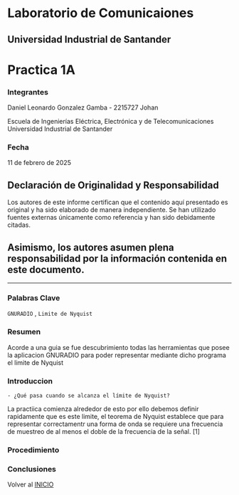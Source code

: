 # Laboratorio de Comunicaiones

## Universidad Industrial de Santander

# Practica 1A


### Integrantes

Daniel Leonardo Gonzalez Gamba - 2215727
Johan

Escuela de Ingenierías Eléctrica, Electrónica y de Telecomunicaciones  
Universidad Industrial de Santander

### Fecha
11 de febrero de 2025

## Declaración de Originalidad y Responsabilidad
Los autores de este informe certifican que el contenido aquí presentado es original y ha sido elaborado de manera independiente. Se han utilizado fuentes externas únicamente como referencia y han sido debidamente citadas.

Asimismo, los autores asumen plena responsabilidad por la información contenida en este documento. 
---

---
### Palabras Clave 
`GNURADIO` , `Limite de Nyquist` 

### Resumen 
Acorde a una guia se fue descubrimiento todas las herramientas que posee la aplicacion GNURADIO para poder representar mediante dicho programa el limite de Nyquist

### Introduccion
`- ¿Qué pasa cuando se alcanza el límite de Nyquist?`

La practiica comienza alrededor de esto por ello debemos definir rapidamente que es este limite, el teorema de Nyquist establece que para representar correctamentr una forma de onda se requiere una frecuencia de muestreo de al menos el doble de la frecuencia de la señal. [1]






### Procedimiento

### Conclusiones

Volver al [INICIO](#GNURADIO_LABCOMUIS_2025_1_B1B_G1)

